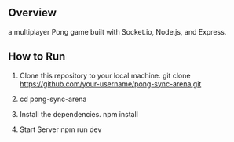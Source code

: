 
## Overview
a multiplayer Pong game built with Socket.io, Node.js, and Express.

## How to Run

1. Clone this repository to your local machine.
   git clone https://github.com/your-username/pong-sync-arena.git

2.
   cd pong-sync-arena

2. Install the dependencies.
   npm install
3. Start Server
   npm run dev
